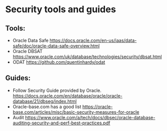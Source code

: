 # Security tools and guides


## Tools:
- Oracle Data Safe 
https://docs.oracle.com/en-us/iaas/data-safe/doc/oracle-data-safe-overview.html
- Oracle DBSAT 
https://www.oracle.com/uk/database/technologies/security/dbsat.html
- ODAT 
https://github.com/quentinhardy/odat

## Guides: 
- Follow Security Guide provided by Oracle.
https://docs.oracle.com/en/database/oracle/oracle-database/21/dbseg/index.html
- Oracle-base.com has a good list
https://oracle-base.com/articles/misc/basic-security-measures-for-oracle
- Audit 
https://www.oracle.com/a/tech/docs/dbsec/oracle-database-auditing-security-and-perf-best-practices.pdf


